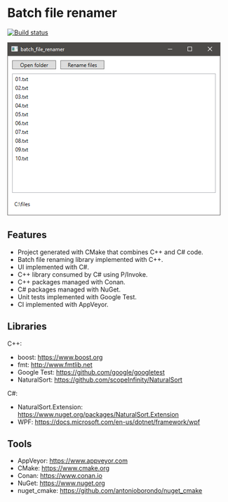 # Batch file renamer
[![Build status](https://ci.appveyor.com/api/projects/status/7o2oy4ajr4r5tpcu?svg=true)](https://ci.appveyor.com/project/antonioborondo/batch-file-renamer)

![Screenshot](screenshot.png?raw=true)

## Features
- Project generated with CMake that combines C++ and C# code.
- Batch file renaming library implemented with C++.
- UI implemented with C#.
- C++ library consumed by C# using P/Invoke.
- C++ packages managed with Conan.
- C# packages managed with NuGet.
- Unit tests implemented with Google Test.
- CI implemented with AppVeyor.

## Libraries
C++:
- boost: https://www.boost.org
- fmt: http://www.fmtlib.net
- Google Test: https://github.com/google/googletest
- NaturalSort: https://github.com/scopeInfinity/NaturalSort

C#:
- NaturalSort.Extension: https://www.nuget.org/packages/NaturalSort.Extension
- WPF: https://docs.microsoft.com/en-us/dotnet/framework/wpf

## Tools
- AppVeyor: https://www.appveyor.com
- CMake: https://www.cmake.org
- Conan: https://www.conan.io
- NuGet: https://www.nuget.org
- nuget_cmake: https://github.com/antonioborondo/nuget_cmake
